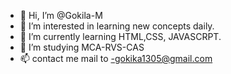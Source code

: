 - 👋 Hi, I’m @Gokila-M
- 👀 I’m interested in learning new concepts daily.
- 🌱 I’m currently learning HTML,CSS, JAVASCRPT.
- 💞️ I’m studying MCA-RVS-CAS
- 📫  contact me mail to -gokika1305@gmail.com

<!---
Gokila-M/Gokila-M is a ✨ special ✨ repository because its `README.md` (this file) appears on your GitHub profile.
You can click the Preview link to take a look at your changes.
--->
